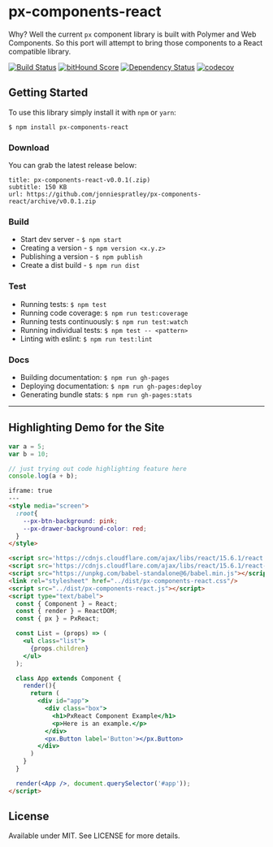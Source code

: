 # px-components-react
Why? Well the current `px` component library is built with Polymer and Web Components. So this port will attempt to bring those components to a React compatible library.

[![Build Status](https://travis-ci.org/jonniespratley/px-components-react.svg?branch=master)](https://travis-ci.org/jonniespratley/px-components-react) [![bitHound Score](https://www.bithound.io/github/jonniespratley/px-components-react/badges/score.svg)](https://www.bithound.io/github/jonniespratley/px-components-react) [![Dependency Status](https://david-dm.org/jonniespratley/px-components-react.svg)](https://david-dm.org/jonniespratley/px-components-react) [![codecov](https://codecov.io/gh/jonniespratley/px-components-react/branch/master/graph/badge.svg)](https://codecov.io/gh/jonniespratley/px-components-react)

## Getting Started
To use this library simply install it with `npm` or `yarn`:

```
$ npm install px-components-react
```

### Download
You can grab the latest release below:

```download
title: px-components-react-v0.0.1(.zip)
subtitle: 150 KB
url: https://github.com/jonniespratley/px-components-react/archive/v0.0.1.zip
```

### Build

* Start dev server - `$ npm start`
* Creating a version - `$ npm version <x.y.z>`
* Publishing a version - `$ npm publish`
* Create a dist build - `$ npm run dist`

### Test
* Running tests: `$ npm test`
* Running code coverage: `$ npm run test:coverage`
* Running tests continuously: `$ npm run test:watch`
* Running individual tests: `$ npm test -- <pattern>`
* Linting with eslint: `$ npm run test:lint`

### Docs
* Building documentation: `$ npm run gh-pages`
* Deploying documentation: `$ npm run gh-pages:deploy`
* Generating bundle stats: `$ npm run gh-pages:stats`


---

## Highlighting Demo for the Site

```js
var a = 5;
var b = 10;

// just trying out code highlighting feature here
console.log(a + b);
```


```html
iframe: true
---
<style media="screen">
  :root{
    --px-btn-background: pink;
    --px-drawer-background-color: red;
  }
</style>

<script src='https://cdnjs.cloudflare.com/ajax/libs/react/15.6.1/react.min.js'></script>
<script src='https://cdnjs.cloudflare.com/ajax/libs/react/15.6.1/react-dom.min.js'></script>
<script src="https://unpkg.com/babel-standalone@6/babel.min.js"></script>
<link rel="stylesheet" href="../dist/px-components-react.css"/>
<script src="../dist/px-components-react.js"></script>
<script type="text/babel">
  const { Component } = React;
  const { render } = ReactDOM;
  const { px } = PxReact;

  const List = (props) => (
    <ul class="list">
      {props.children}
    </ul>
  );

  class App extends Component {
    render(){
      return (
        <div id="app">
          <div class="box">
            <h1>PxReact Component Example</h1>
            <p>Here is an example.</p>
          </div>
          <px.Button label='Button'></px.Button>
        </div>
      )
    }
  }

  render(<App />, document.querySelector('#app'));
</script>
```


## License

Available under MIT. See LICENSE for more details.
